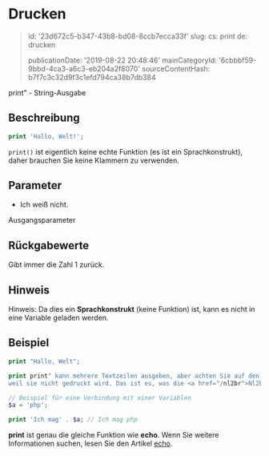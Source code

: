Drucken
=======

> id: '23d672c5-b347-43b8-bd08-8ccb7ecca33f'
> slug:
> 	cs: print
> 	de: drucken
> 
> publicationDate: '2019-08-22 20:48:46'
> mainCategoryId: '6cbbbf59-9bbd-4ca3-a6c3-eb204a2f8070'
> sourceContentHash: b7f7c3c32d9f3c1efd794ca38b7db384

print" - String-Ausgabe

Beschreibung
--------------------------

```php
print 'Hallo, Welt!';
```

`print()` ist eigentlich keine echte Funktion (es ist ein Sprachkonstrukt), daher brauchen Sie keine Klammern zu verwenden.

Parameter
--------------------------

- Ich weiß nicht.

Ausgangsparameter

Rückgabewerte
--------------------------

Gibt immer die Zahl 1 zurück.

Hinweis
--------------------------

Hinweis: Da dies ein **Sprachkonstrukt** (keine Funktion) ist, kann es nicht in eine Variable geladen werden.

Beispiel
--------------------------

```php
print "Hallo, Welt";

print print" kann mehrere Textzeilen ausgeben, aber achten Sie auf den HTML-Tag
weil sie nicht gedruckt wird. Das ist es, was die <a href="/nl2br">Nl2br</a>.";

// Beispiel für eine Verbindung mit einer Variablen
$a = 'php';

print 'Ich mag' . $a; // Ich mag php
```

**print** ist genau die gleiche Funktion wie **echo**. Wenn Sie weitere Informationen suchen, lesen Sie den Artikel <a href="/echo">echo</a>.
